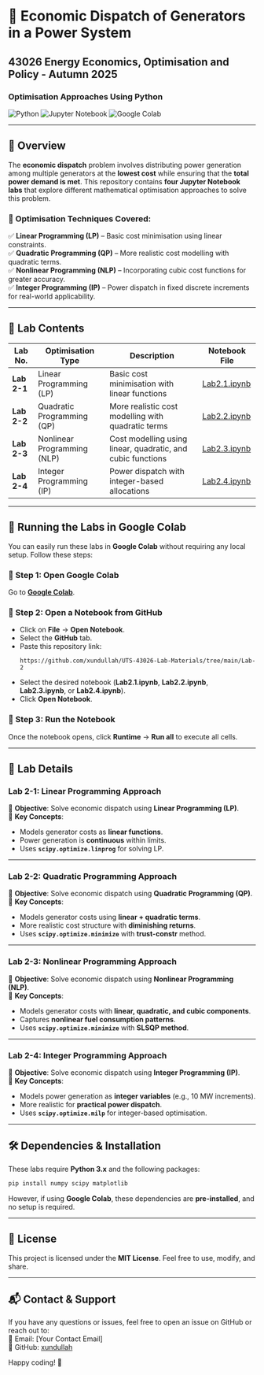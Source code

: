 # **🚀 Economic Dispatch of Generators in a Power System**  
## **43026 Energy Economics, Optimisation and Policy - Autumn 2025**  
### **Optimisation Approaches Using Python**  

![Python](https://img.shields.io/badge/Python-3.x-blue.svg) ![Jupyter Notebook](https://img.shields.io/badge/Jupyter-Notebook-orange.svg) ![Google Colab](https://img.shields.io/badge/Google-Colab-yellow.svg)  

---

## **📌 Overview**  

The **economic dispatch** problem involves distributing power generation among multiple generators at the **lowest cost** while ensuring that the **total power demand is met**. This repository contains **four Jupyter Notebook labs** that explore different mathematical optimisation approaches to solve this problem.  

### **🔢 Optimisation Techniques Covered:**  
✅ **Linear Programming (LP)** – Basic cost minimisation using linear constraints.  
✅ **Quadratic Programming (QP)** – More realistic cost modelling with quadratic terms.  
✅ **Nonlinear Programming (NLP)** – Incorporating cubic cost functions for greater accuracy.  
✅ **Integer Programming (IP)** – Power dispatch in fixed discrete increments for real-world applicability.  

---

## **📂 Lab Contents**  

| Lab No. | Optimisation Type | Description | Notebook File |
|---------|------------------|-------------|---------------|
| **Lab 2-1** | Linear Programming (LP) | Basic cost minimisation with linear functions | [Lab2.1.ipynb](https://github.com/xundullah/UTS-43026-Lab-Materials/blob/main/Lab-2/Lab2.1.ipynb) |
| **Lab 2-2** | Quadratic Programming (QP) | More realistic cost modelling with quadratic terms | [Lab2.2.ipynb](https://github.com/xundullah/UTS-43026-Lab-Materials/blob/main/Lab-2/Lab2.2.ipynb) |
| **Lab 2-3** | Nonlinear Programming (NLP) | Cost modelling using linear, quadratic, and cubic functions | [Lab2.3.ipynb](https://github.com/xundullah/UTS-43026-Lab-Materials/blob/main/Lab-2/Lab2.3.ipynb) |
| **Lab 2-4** | Integer Programming (IP) | Power dispatch with integer-based allocations | [Lab2.4.ipynb](https://github.com/xundullah/UTS-43026-Lab-Materials/blob/main/Lab-2/Lab2.4.ipynb) |

---

## **🚀 Running the Labs in Google Colab**  

You can easily run these labs in **Google Colab** without requiring any local setup. Follow these steps:  

### **📌 Step 1: Open Google Colab**  
Go to **[Google Colab](https://colab.research.google.com/)**.

### **📌 Step 2: Open a Notebook from GitHub**  
- Click on **File** → **Open Notebook**.  
- Select the **GitHub** tab.  
- Paste this repository link:  
  ```plaintext
  https://github.com/xundullah/UTS-43026-Lab-Materials/tree/main/Lab-2
  ```
- Select the desired notebook (**Lab2.1.ipynb**, **Lab2.2.ipynb**, **Lab2.3.ipynb**, or **Lab2.4.ipynb**).  
- Click **Open Notebook**.

### **📌 Step 3: Run the Notebook**  
Once the notebook opens, click **Runtime** → **Run all** to execute all cells.

---

## **📖 Lab Details**  

### **Lab 2-1: Linear Programming Approach**  
🔹 **Objective**: Solve economic dispatch using **Linear Programming (LP)**.  
🔹 **Key Concepts**:  
- Models generator costs as **linear functions**.  
- Power generation is **continuous** within limits.  
- Uses **`scipy.optimize.linprog`** for solving LP.  

---

### **Lab 2-2: Quadratic Programming Approach**  
🔹 **Objective**: Solve economic dispatch using **Quadratic Programming (QP)**.  
🔹 **Key Concepts**:  
- Models generator costs using **linear + quadratic terms**.  
- More realistic cost structure with **diminishing returns**.  
- Uses **`scipy.optimize.minimize`** with **trust-constr** method.  

---

### **Lab 2-3: Nonlinear Programming Approach**  
🔹 **Objective**: Solve economic dispatch using **Nonlinear Programming (NLP)**.  
🔹 **Key Concepts**:  
- Models generator costs with **linear, quadratic, and cubic components**.  
- Captures **nonlinear fuel consumption patterns**.  
- Uses **`scipy.optimize.minimize`** with **SLSQP method**.  

---

### **Lab 2-4: Integer Programming Approach**  
🔹 **Objective**: Solve economic dispatch using **Integer Programming (IP)**.  
🔹 **Key Concepts**:  
- Models power generation as **integer variables** (e.g., 10 MW increments).  
- More realistic for **practical power dispatch**.  
- Uses **`scipy.optimize.milp`** for integer-based optimisation.  

---

## **🛠 Dependencies & Installation**  

These labs require **Python 3.x** and the following packages:  
```bash
pip install numpy scipy matplotlib
```

However, if using **Google Colab**, these dependencies are **pre-installed**, and no setup is required.  

---

## **📜 License**  
This project is licensed under the **MIT License**. Feel free to use, modify, and share.  

---

## **📬 Contact & Support**  
If you have any questions or issues, feel free to open an issue on GitHub or reach out to:  
📧 Email: [Your Contact Email]  
🔗 GitHub: [xundullah](https://github.com/xundullah)  

Happy coding! 🚀

